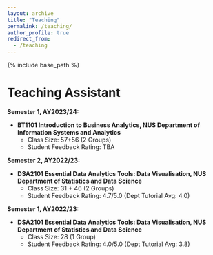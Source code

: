 ```yaml
---
layout: archive
title: "Teaching"
permalink: /teaching/
author_profile: true
redirect_from:
  - /teaching
---
```


{% include base_path %}

Teaching Assistant
======

**Semester 1, AY2023/24:**
* **BT1101 Introduction to Business Analytics, NUS Department of Information Systems and Analytics**
  * Class Size: 57+56 (2 Groups)
  * Student Feedback Rating: TBA

**Semester 2, AY2022/23:**
* **DSA2101 Essential Data Analytics Tools: Data Visualisation, NUS Department of Statistics and Data Science**
  * Class Size: 31 + 46 (2 Groups)
  * Student Feedback Rating: 4.7/5.0 (Dept Tutorial Avg: 4.0)

**Semester 1, AY2022/23:**
* **DSA2101 Essential Data Analytics Tools: Data Visualisation, NUS Department of Statistics and Data Science**
  * Class Size: 28 (1 Group)
  * Student Feedback Rating: 4.0/5.0 (Dept Tutorial Avg: 3.8)